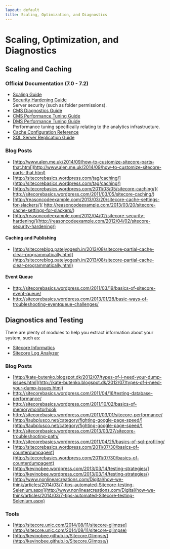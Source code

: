 ```yaml
---
layout: default
title: Scaling, Optimization, and Diagnostics
---
```


# Scaling, Optimization, and Diagnostics

## Scaling and Caching

### Official Documentation (7.0 - 7.2)

* [Scaling Guide](http://sdn.sitecore.net/Reference/Sitecore%207/Scaling%20Guide.aspx)
* [Security Hardening Guide](http://sdn.sitecore.net/Reference/Sitecore%207/Security%20Hardening%20Guide.aspx)  
Server security (such as folder permissions).
* [CMS Diagnostics Guide](http://sdn.sitecore.net/Reference/Sitecore%207/CMS%20Diagnostics%20Guide.aspx)
* [CMS Performance Tuning Guide](http://sdn.sitecore.net/Reference/Sitecore%207/CMS%20Performance%20Tuning%20Guide.aspx)
* [DMS Performance Tuning Guide](http://sdn.sitecore.net/Reference/Sitecore%206/DMS%20Performance%20Tuning%20Guide.aspx)  
Performance tuning specifically relating to the analytics infrastructure.
* [Cache Configuration Reference](http://sdn.sitecore.net/Reference/Sitecore%206/Cache%20Configuration%20Reference.aspx)
* [SQL Server Replication Guide](http://sdn.sitecore.net/Reference/Sitecore%207/SQL%20Server%20Replication%20Guide.aspx)

### Blog Posts

* [http://www.alen.me.uk/2014/09/how-to-customize-sitecore-parts-that.html](http://www.alen.me.uk/2014/09/how-to-customize-sitecore-parts-that.html)
* [http://sitecorebasics.wordpress.com/tag/caching/](http://sitecorebasics.wordpress.com/tag/caching/)
* [http://sitecorebasics.wordpress.com/2011/03/05/sitecore-caching/](
http://sitecorebasics.wordpress.com/2011/03/05/sitecore-caching/) 
* [http://reasoncodeexample.com/2013/03/20/sitecore-cache-settings-for-slackers/](
http://reasoncodeexample.com/2013/03/20/sitecore-cache-settings-for-slackers/)
* [http://reasoncodeexample.com/2012/04/02/sitecore-security-hardening/](http://reasoncodeexample.com/2012/04/02/sitecore-security-hardening/)

#### <a name="caaching-publishing"></a>Caching and Publishing

* [http://sitecoreblog.patelyogesh.in/2013/08/sitecore-partial-cache-clear-programmatically.html](http://sitecoreblog.patelyogesh.in/2013/08/sitecore-partial-cache-clear-programmatically.html)

#### Event Queue
* [http://sitecorebasics.wordpress.com/2011/03/19/basics-of-sitecore-event-queue/ ](http://sitecorebasics.wordpress.com/2011/03/19/basics-of-sitecore-event-queue/ )
* [http://sitecorebasics.wordpress.com/2013/01/28/basic-ways-of-troubleshooting-eventqueue-challenges/ ](http://sitecorebasics.wordpress.com/2013/01/28/basic-ways-of-troubleshooting-eventqueue-challenges/)

## Diagnostics and Testing

There are plenty of modules to help you extract information about your system, such as:

* [Sitecore Informatics](http://nileshthakkar.github.io/Sitecore-Informatics/)
* [Sitecore Log Analyzer](https://marketplace.sitecore.net/Modules/Sitecore_Log_Analyzer.aspx)

### Blog Posts

* [http://kate-butenko.blogspot.dk/2012/07/types-of-i-need-your-dump-issues.html](http://kate-butenko.blogspot.dk/2012/07/types-of-i-need-your-dump-issues.html)
* [http://sitecorebasics.wordpress.com/2011/04/16/testing-database-performance/ ](http://sitecorebasics.wordpress.com/2011/04/16/testing-database-performance/ )
* [http://sitecorebasics.wordpress.com/2011/10/02/basics-of-memorymonitorhook ](http://sitecorebasics.wordpress.com/2011/10/02/basics-of-memorymonitorhook )
* [http://sitecorebasics.wordpress.com/2011/03/01/sitecore-performance/ ](http://sitecorebasics.wordpress.com/2011/03/01/sitecore-performance/ )
* [http://laubplusco.net/category/fighting-google-page-speed/](http://laubplusco.net/category/fighting-google-page-speed/)
* [http://sitecorebasics.wordpress.com/2013/03/27/sitecore-troubleshooting-path/ ](http://sitecorebasics.wordpress.com/2013/03/27/sitecore-troubleshooting-path/ )
* [http://sitecorebasics.wordpress.com/2011/04/25/basics-of-sql-profiling/ ](http://sitecorebasics.wordpress.com/2011/04/25/basics-of-sql-profiling/ )
* [http://sitecorebasics.wordpress.com/2011/07/30/basics-of-counterdumpagent](http://sitecorebasics.wordpress.com/2011/07/30/basics-of-counterdumpagent)
* [http://kevinobee.wordpress.com/2013/03/14/testing-strategies/](http://kevinobee.wordpress.com/2013/03/14/testing-strategies/)
* [http://www.nonlinearcreations.com/Digital/how-we-think/articles/2014/03/7-tips-automated-Sitecore-testing-Selenium.aspx](http://www.nonlinearcreations.com/Digital/how-we-think/articles/2014/03/7-tips-automated-Sitecore-testing-Selenium.aspx)

### Tools
* [http://sitecore.unic.com/2014/08/11/sitecore-glimpse](http://sitecore.unic.com/2014/08/11/sitecore-glimpse)
* [http://kevinobee.github.io/Sitecore.Glimpse/](http://kevinobee.github.io/Sitecore.Glimpse/)
